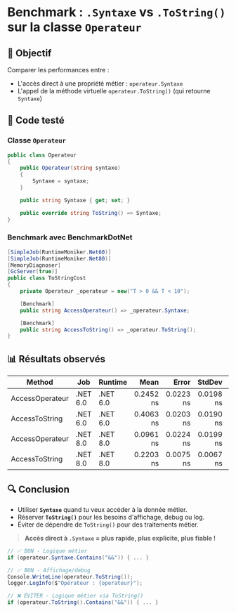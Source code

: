 # Benchmark : `.Syntaxe` vs `.ToString()` sur la classe `Operateur`

## 🎯 Objectif

Comparer les performances entre :

- L'accès direct à une propriété métier : `operateur.Syntaxe`
- L'appel de la méthode virtuelle `operateur.ToString()` (qui retourne `Syntaxe`)

## 🧱 Code testé

### Classe `Operateur`
```csharp
public class Operateur
{
    public Operateur(string syntaxe)
    {
        Syntaxe = syntaxe;
    }

    public string Syntaxe { get; set; }

    public override string ToString() => Syntaxe;
}
````

### Benchmark avec BenchmarkDotNet

```csharp
[SimpleJob(RuntimeMoniker.Net60)]
[SimpleJob(RuntimeMoniker.Net80)]
[MemoryDiagnoser]
[GcServer(true)]
public class ToStringCost
{
    private Operateur _operateur = new("T > 0 && T < 10");

    [Benchmark]
    public string AccessOperateur() => _operateur.Syntaxe;

    [Benchmark]
    public string AccessToString() => _operateur.ToString();
}
```

## 📊 Résultats observés

| Method          | Job      | Runtime  | Mean      | Error     | StdDev    | Allocated |
|---------------- |--------- |--------- |----------:|----------:|----------:|----------:|
| AccessOperateur | .NET 6.0 | .NET 6.0 | 0.2452 ns | 0.0223 ns | 0.0198 ns |         - |
| AccessToString  | .NET 6.0 | .NET 6.0 | 0.4063 ns | 0.0203 ns | 0.0190 ns |         - |
| AccessOperateur | .NET 8.0 | .NET 8.0 | 0.0961 ns | 0.0224 ns | 0.0199 ns |         - |
| AccessToString  | .NET 8.0 | .NET 8.0 | 0.2203 ns | 0.0075 ns | 0.0067 ns |         - |

## 🔍 Conclusion

* Utiliser **`Syntaxe`** quand tu veux accéder à la donnée métier.
* Réserver **`ToString()`** pour les besoins d'affichage, debug ou log.
* Éviter de dépendre de `ToString()` pour des traitements métier.

> **Accès direct à `.Syntaxe` = plus rapide, plus explicite, plus fiable !**

```csharp
// ✅ BON - Logique métier
if (operateur.Syntaxe.Contains("&&")) { ... }

// ✅ BON - Affichage/debug
Console.WriteLine(operateur.ToString());
logger.LogInfo($"Opérateur : {operateur}");

// ❌ ÉVITER - Logique métier via ToString()
if (operateur.ToString().Contains("&&")) { ... }
```